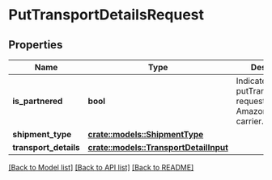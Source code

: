# PutTransportDetailsRequest

## Properties

Name | Type | Description | Notes
------------ | ------------- | ------------- | -------------
**is_partnered** | **bool** | Indicates whether a putTransportDetails request is for an Amazon-partnered carrier. | 
**shipment_type** | [**crate::models::ShipmentType**](ShipmentType.md) |  | 
**transport_details** | [**crate::models::TransportDetailInput**](TransportDetailInput.md) |  | 

[[Back to Model list]](../README.md#documentation-for-models) [[Back to API list]](../README.md#documentation-for-api-endpoints) [[Back to README]](../README.md)


